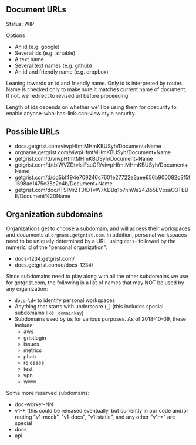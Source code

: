 Document URLs
-----------------

Status: WIP

Options
 * An id (e.g. google)
 * Several ids (e.g. airtable)
 * A text name
 * Several text names (e.g. github)
 * An id and friendly name (e.g. dropbox)

Leaning towards an id and friendly name.  Only id is interpreted by router.  Name is checked only to make sure it matches current name of document.  If not, we redirect to revised url before proceeding.

Length of ids depends on whether we'll be using them for obscurity to enable anyone-who-has-link-can-view style security.

Possible URLs
---------------

 * docs.getgrist.com/viwpHfmtMHmKBUSyh/Document+Name
 * orgname.getgrist.com/viwpHfmtMHmKBUSyh/Document+Name
 * getgrist.com/d/viwpHfmtMHmKBUSyh/Document+Name
 * getgrist.com/d/tblWVZDtvlsIFsuOR/viwpHfmtMHmKBUSyh/Document+Name
 * getgrist.com/d/dd5bf494e709246c7601e27722e3aee656b900082c3f5f1598ae1475c35c2c4b/Document+Name
 * getgrist.com/doc/fTSIMrZT3fDTvW7XDBq1b7nhWa24Zl55EVpsaO3TBBE/Document%20Name

Organization subdomains
------------------------------
Organizations get to choose a subdomain, and will access their workspaces and documents at `orgname.getgrist.com`. In addition, personal workspaces need to be uniquely determined by a URL, using `docs-` followed by the numeric id of the "personal organization":

* docs-1234.getgrist.com/
* docs.getgrist.com/o/docs-1234/

Since subdomains need to play along with all the other subdomains we use for getgrist.com, the following is a list of names that may NOT be used by any organization:

* `docs-\d+` to identify personal workspaces
* Anything that starts with underscore (`_`) (this includes special subdomains like `_domainkey`)
* Subdomains used by us for various purposes. As of 2018-10-09, these include:
  * aws
  * gristlogin
  * issues 
  * metrics
  * phab
  * releases
  * test
  * vpn
  * www

Some more reserved subdomains:
 * doc-worker-NN
 * v1-* (this could be released eventually, but currently in our code and/or routing "v1-mock", "v1-docs", "v1-static", and any other "v1-*" are special
 * docs
 * api
